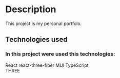 # Description

This project is my personal portfolo.

## Technologies used

### In this project were used this technologies:
  React
  react-three-fiber
  MUI
  TypeScript  
  THREE
